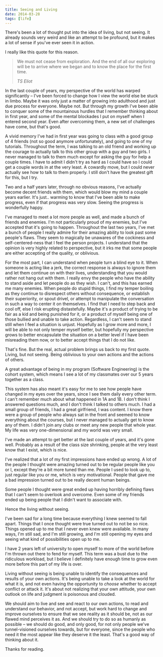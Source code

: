 ```yaml
---
title: Seeing and Living
date: 2014-03-28
tags: [life]
---
```


There's been a lot of thought put into the idea of living, but not seeing. It already sounds very weird and like an attempt to be profound, but it makes a lot of sense if you've ever seen it in action.

I really like this quote for this reason.

>   We must not cease from exploration. And the end of all our exploring will be to arrive where we began and to know the place for the first time.
>
>   <cite>TS Eliot</cite>

In the last couple of years, my perspective of the world has warped significantly &ndash; I've been forced to change how I view the world else be stuck in limbo. Maybe it was only just a matter of growing into adulthood and just due process for everyone. Maybe not. But through my growth I've been able to conquer some of the mountainous hurdles that I remember thinking about in first year, and some of the mental blockades I put on myself when I entered second year. Even after overcoming them, a new set of challenges have come, but that's good.

A vivid memory I've had in first year was going to class with a good group of 4 friends (not so good anymore unfortunately), and going to one of my tutorials. Throughout the term, I was talking to an old friend and working up the courage to actually talk to this other group with a guy and two girls. I never managed to talk to them much except for asking the guy for help a couple times. I have to admit I didn't try as hard as I could have so I could get a couple words in at the very least. A cowardly move, but I could never actually see how to talk to them properly. I still don't have the greatest gift for this, but I try.

Two and a half years later, through no obvious reasons, I've actually become decent friends with them, which would blow my mind a couple years earlier. It's just.. warming to know that I've been able to make progress, even if that progress was very slow. Seeing the progress is wonderfully happy.

I've managed to meet a lot more people as well, and made a bunch of friends and enemies. I'm not particularly proud of my enemies, but I've accepted that it's going to happen. Throughout the last two years, I've met a bunch of people I really admire for their amazing ability to look past some people's flaws. They seem to magically be unawares of the cockiness and self-centered-ness that I feel the person projects. I understand that the opinion is very highly related to perspective, but it irks me that some people are either accepting of the quality, or oblivious.

For the most part, I can understand when people turn a blind eye to it. When someone is acting like a jerk, the correct response is always to ignore them and let them continue on with their lives, understanding that you would rather not hang out with them. I really envy the people who have the ability to stand aside and let people do as they wish. I can't, and this has earned me many enemies. When people do stupid things, I find my temper boiling as they continue to disrespect others without consequence, or establish their superiority, or spout drivel, or attempt to manipulate the conversation in such a way to center it on themselves. I find that I need to step back and cool off, else I risk erupting distastefully. Maybe it's a product of trying to be fair as a kid and being punished for it, or a product of myself being one of those bullied and unable to take action. Regardless, I can't seem to stand still when I feel a situation is unjust. Hopefully as I grow more and more, I will be able to not only temper myself better, but hopefully my perspective grows to better encapsulate the situation on a better level if I have been misreading them now, or to better accept things that I do not like.

That's fine. But the real, actual problem brings us back to my first quote. Living, but not seeing. Being oblivious to your own actions and the actions of others.

A great advantage of being in my program (Software Engineering) is the cohort system, which means I see a lot of my classmates over our 5 years together as a class.

This system has also meant it's easy for me to see how people have changed in my eyes over the years, since I see them daily every other term. I can't remember much about what happened in 1A and 1B. I don't think I answered questions much, and I don't think I talked to others much. I had a small group of friends, I had a great girlfriend, I was content. I know there were a group of people who always sat in the front and seemed to know everything about the courses, but I never managed to actually get to know any of them. I didn't join any clubs or meet any new people that whole year. My life was very one-dimensional and my world was very small.

I've made an attempt to get better at the last couple of years, and it's gone well. Probably as a result of the class size shrinking, people at the very least know that I exist, which is nice.

I've realized that a lot of my first impressions have ended up wrong. A lot of the people I thought were amazing turned out to be regular people like you or I, except they're a bit more tuned than me. People I used to look up to, just regular like you or me, which is very motivational. People that gave me a bad impression turned out to be really decent human beings.

Some people I thought were great ended up having horribly defining flaws that I can't seem to overlook and overcome. Even some of my friends ended up being people that I didn't want to associate with.

Hence the living without seeing.

I've been sad for a long time because everything I knew seemed to fall apart. Things that I once thought were true turned out to not be so nice. Things opened up to me that I never even knew were available. In many ways, I'm still sad, and I'm still growing, and I'm still opening my eyes and seeing what kind of possibilities open up to me.

I have 2 years left of university to open myself to more of the world before I'm thrown out there to fend for myself. This term was a bust due to the ridiculous workload, but I believe I definitely have enough time to grow even more before this part of my life is over.

Living without seeing is being unable to identify the consequences and results of your own actions. It's being unable to take a look at the world for what it is, and not even having the opportunity to *choose* whether to accept conflict or attack it. It's about not realizing that your own attitude, your own outlook on life and judgment is poisonous and clouded.

We should aim to live and see and react to our own actions, to read and understand our behavior, and not accept, but work hard to change and improve ourselves to ensure that we see reality as it should be, not as our flawed mind perceives it as. And we should try to do so as humanly as possible &ndash; we should do good, and only good, for not only people we've tunnel-visioned ourselves towards, but for everyone, since the people who need it the most appear like they deserve it the least. That's a good way of thinking about it.

Thanks for reading.
